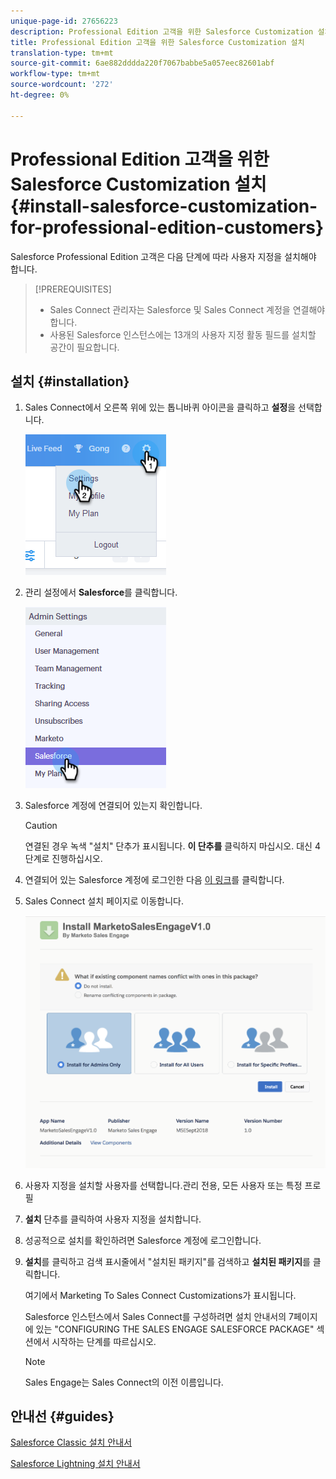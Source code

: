 ```yaml
---
unique-page-id: 27656223
description: Professional Edition 고객을 위한 Salesforce Customization 설치 - Marketing To Docs - 제품 설명서
title: Professional Edition 고객을 위한 Salesforce Customization 설치
translation-type: tm+mt
source-git-commit: 6ae882dddda220f7067babbe5a057eec82601abf
workflow-type: tm+mt
source-wordcount: '272'
ht-degree: 0%

---
```



# Professional Edition 고객을 위한 Salesforce Customization 설치 {#install-salesforce-customization-for-professional-edition-customers}

Salesforce Professional Edition 고객은 다음 단계에 따라 사용자 지정을 설치해야 합니다.

>[!PREREQUISITES]
>
>* Sales Connect 관리자는 Salesforce 및 Sales Connect 계정을 연결해야 합니다.
>* 사용된 Salesforce 인스턴스에는 13개의 사용자 지정 활동 필드를 설치할 공간이 필요합니다.


## 설치 {#installation}

1. Sales Connect에서 오른쪽 위에 있는 톱니바퀴 아이콘을 클릭하고 **설정**&#x200B;을 선택합니다.

   ![](assets/one-4.png)

1. 관리 설정에서 **Salesforce**&#x200B;를 클릭합니다.

   ![](assets/two-4.png)

1. Salesforce 계정에 연결되어 있는지 확인합니다.

   >[!CAUTION]
   >
   >연결된 경우 녹색 &quot;설치&quot; 단추가 표시됩니다. **이 단추를** 클릭하지 마십시오. 대신 4단계로 진행하십시오.

1. 연결되어 있는 Salesforce 계정에 로그인한 다음 [이 링크](https://login.salesforce.com/packaging/installPackage.apexp?p0=04t0b000001oWEZ)를 클릭합니다.
1. Sales Connect 설치 페이지로 이동합니다.

   ![](assets/install-package.png)

1. 사용자 지정을 설치할 사용자를 선택합니다.관리 전용, 모든 사용자 또는 특정 프로필
1. **설치** 단추를 클릭하여 사용자 지정을 설치합니다.
1. 성공적으로 설치를 확인하려면 Salesforce 계정에 로그인합니다.
1. **설치**&#x200B;를 클릭하고 검색 표시줄에서 &quot;설치된 패키지&quot;를 검색하고 **설치된 패키지**&#x200B;를 클릭합니다.

   여기에서 Marketing To Sales Connect Customizations가 표시됩니다.

   Salesforce 인스턴스에서 Sales Connect를 구성하려면 설치 안내서의 7페이지에 있는 &quot;CONFIGURING THE SALES ENGAGE SALESFORCE PACKAGE&quot; 섹션에서 시작하는 단계를 따르십시오.

   >[!NOTE]
   >
   >Sales Engage는 Sales Connect의 이전 이름입니다.

## 안내선 {#guides}

[Salesforce Classic 설치 안내서](https://s3.amazonaws.com/tout-user-store/salesforce/assets/Marketo+Sales+Engage+For+Salesforce_+Installation+and+Success+Guide.pdf)

[Salesforce Lightning 설치 안내서](https://s3.amazonaws.com/tout-user-store/salesforce/assets/SF+Guide+for+Lightning.pdf)
